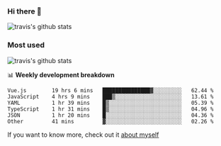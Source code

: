 ### Hi there 👋

<!--
**HondryTravis/HondryTravis** is a ✨ _special_ ✨ repository because its `README.md` (this file) appears on your GitHub profile.

Here are some ideas to get you started:

- 🔭 I’m currently working on ...
- 🌱 I’m currently learning ...
- 👯 I’m looking to collaborate on ...
- 🤔 I’m looking for help with ...
- 💬 Ask me about ...
- 📫 How to reach me: ...
- 😄 Pronouns: ...
- ⚡ Fun fact: ...
-->

![travis's github stats](https://github-readme-stats.vercel.app/api?username=HondryTravis&hide=stars)
### Most used
![travis's github stats](https://github-readme-stats.anuraghazra1.vercel.app/api/top-langs/?username=HondryTravis&layout=compact&hide_title=true)

📊 **Weekly development breakdown**

<!--START_SECTION:waka-->

```text
Vue.js        19 hrs 6 mins   ███████████████▓░░░░░░░░░   62.44 %
JavaScript    4 hrs 9 mins    ███▒░░░░░░░░░░░░░░░░░░░░░   13.61 %
YAML          1 hr 39 mins    █▒░░░░░░░░░░░░░░░░░░░░░░░   05.39 %
TypeScript    1 hr 31 mins    █▒░░░░░░░░░░░░░░░░░░░░░░░   04.96 %
JSON          1 hr 20 mins    █░░░░░░░░░░░░░░░░░░░░░░░░   04.36 %
Other         41 mins         ▓░░░░░░░░░░░░░░░░░░░░░░░░   02.26 %
```

<!--END_SECTION:waka-->

If you want to know more, check out it [about myself](https://hondrytravis.github.io/)

